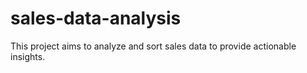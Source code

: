 # sales-data-analysis
This project aims to analyze and sort sales data to provide actionable insights. 
